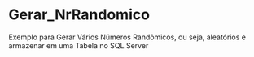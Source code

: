 # Gerar_NrRandomico
Exemplo para Gerar Vários Números Randômicos, ou seja, aleatórios e armazenar em uma Tabela no SQL Server

